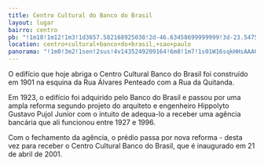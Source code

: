 ```yaml
---
title: Centro Cultural do Banco do Brasil
layout: lugar
bairro: centro
pb: "!1m18!1m12!1m3!1d3657.582168925038!2d-46.63458699999999!3d-23.547525999999998!2m3!1f0!2f0!3f0!3m2!1i1024!2i768!4f13.1!3m3!1m2!1s0x94ce5854dbd1f945%3A0x21fef367fa9ba978!2sCentro+Cultural+Banco+do+Brasil+-+S%C3%A3o+Paulo!5e0!3m2!1sen!2sbr!4v1427340110758"
location: centro+cultural+banco+do+brasil,+sao+paulo
panorama: "!1m0!3m2!1sen!2sus!4v1435249209164!6m8!1m7!1s01W16sqkHHsAAAQY9kiDjw!2m2!1d-23.547669!2d-46.634709!3f359.1519990102066!4f14.157338807410468!5f0.7820865974627469"
---
```

O edifício que hoje abriga o Centro Cultural Banco do Brasil foi construído em <time datetime="1901">1901</time> na esquina da Rua Álvares Penteado com a Rua da Quitanda.

Em <time datetime="1923">1923</time>, o edifício foi adquirido pelo Banco do Brasil e passou por uma ampla reforma segundo projeto do arquiteto e engenheiro Hippolyto Gustavo Pujol Junior com o intuito de adequa-lo a receber uma agência bancária que ali funcionou entre <time datetime="1927">1927</time> e <time datetime="1996">1996</time>.

Com o fechamento da agência, o prédio passa por nova reforma - desta vez para receber o Centro Cultural Banco do Brasil, que é inaugurado em <time datetime="2001-04-21">21 de abril de 2001</time>.